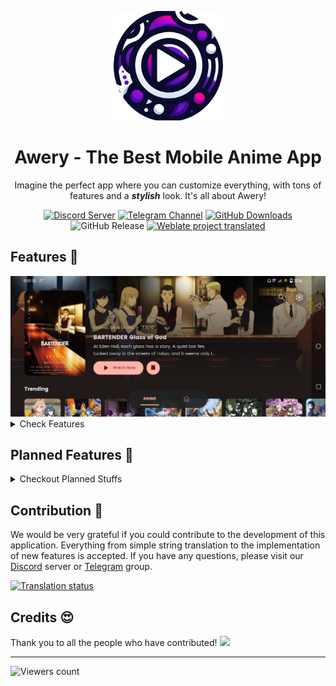 <p align="center">
   <img src="https://raw.githubusercontent.com/MrBoomDeveloper/Awery/master/docs/app_icon.png" alt="Awery App Icon" width="175px">
</p>
<h1 align="center">Awery - The Best Mobile Anime App</h1>
<p align="center">Imagine the perfect app where you can customize everything, with tons of features and a <b><i>stylish</i></b> look. It's all about Awery!</p>
<p align="center">
   <a href="https://discord.com/invite/yspVzD4Kbm"><img src="https://dcbadge.limes.pink/api/server/https://discord.com/invite/yspVzD4Kbm" alt="Discord Server"></a>
   <a href="https://t.me/mrboomdev_awery"><img src="https://img.shields.io/endpoint?label=Telegram&labelColor=0e91e3&color=545454&logo=telegram&style=for-the-badge&url=https%3A%2F%2Fmogyo.ro%2Fquart-apis%2Ftgmembercount%3Fchat_id%3Dmrboomdev_awery" alt="Telegram Channel"></a>
   <a href="https://github.com/MrBoomDeveloper/Awery/releases"><img src="https://img.shields.io/github/downloads/MrBoomDeveloper/Awery/total?style=for-the-badge" alt="GitHub Downloads"></a>
   <img alt="GitHub Release" src="https://img.shields.io/github/v/release/MrBoomDeveloper/Awery?include_prereleases&display_name=tag&style=for-the-badge">
   <a href="https://hosted.weblate.org/engage/awery">
      <img alt="Weblate project translated" src="https://img.shields.io/weblate/progress/awery?style=for-the-badge">
   </a>
</p>

<h2>Features 🚀</h2>
<img src="https://raw.githubusercontent.com/MrBoomDeveloper/Awery/master/docs/screenshot1.jpg" alt="Screenshot" />

<details>
<summary>Check Features</summary>
<ul>
  <li>Use any Aniyomi extension</li>
  <li>Sync progress with your AniList, MyAnimeList, Shikimori, etc.</li>
  <li>Leave and read other comments</li>
  <li>Translation into many languages</li>
  <li>Filter out tags like mecha from the whole app!</li>
  <li>Blacklist unwanted media</li>
</ul>
</details>

<h2>Planned Features 👀</h2>

<details>
<summary>Checkout Planned Stuffs</summary>
<ul>
  <li>Android TV support</li>
  <li>Newsreader</li>
  <li>More extensions support (Tachiyomi, Cloudstream, Miru and LNReader)</li>
  <li>Torrents support</li>
  <li>Offline playback</li>
  <li>Update notifications</li>
</ul>
</details>

<h2>Contribution 🤝</h2>

We would be very grateful if you could contribute to the development of this application.  Everything from simple string translation to the implementation of new features is accepted. If you have any questions, please visit our <a href="https://discord.com/invite/yepfCz4pvW">Discord</a> server or <a href="https://t.me/mrboomdev_awery">Telegram</a> group.

<a href="https://hosted.weblate.org/engage/awery"><img src="https://hosted.weblate.org/widget/awery/multi-auto.svg" alt="Translation status" /></a>

<H2>Credits 😍</h2>
Thank you to all the people who have contributed!
<a href="https://github.com/mrboomdeveloper/awery/graphs/contributors">
  <img src="https://contrib.rocks/image?repo=mrboomdeveloper/awery" />
</a>

---

<p>
   <img src="https://count.getloli.com/get/@:awerymrboomdev" alt="Viewers count" />
</p>
